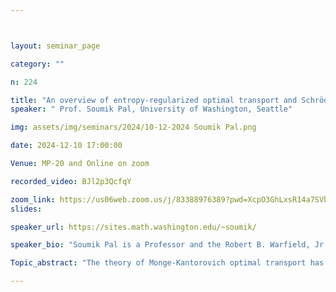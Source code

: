 ```yaml
---



layout: seminar_page

category: ""

n: 224

title: "An overview of entropy-regularized optimal transport and Schrödinger bridges"
speaker: " Prof. Soumik Pal, University of Washington, Seattle"

img: assets/img/seminars/2024/10-12-2024 Soumik Pal.png

date: 2024-12-10 17:00:00 

Venue: MP-20 and Online on zoom

recorded_video: BJl2p3QcfqY

zoom_link: https://us06web.zoom.us/j/83388976389?pwd=XcpO3GhLxsR14a7SVbPx33HQQa1jbt.1 
slides: 

speaker_url: https://sites.math.washington.edu/~soumik/

speaker_bio: "Soumik Pal is a Professor and the Robert B. Warfield, Jr., Endowed Faculty Fellow in the Department of Mathematics at the University of Washington, Seattle. He also holds adjunct professorships at the Department of Applied Mathematics and the Department of Statistics. His research interests are in probabilistic and statistical aspects of Monge-Kantorovich optimal transport theory. His other interests include mean-filed interacting particle systems, random graphs, and mathematical finance."

Topic_abstract: "The theory of Monge-Kantorovich optimal transport has become widely popular in various areas of statistics, data science, and generative AI. Part of this popularity is due to a regularized version of the problem with the entropy serving as a penalty function. It turns out that the entropy-regularized version of optimal transport is itself mathematically rich and a confluence of ideas from physics, large deviations, stochastic processes, geometry, and PDEs. This presentation will provide an overview and many aspects of rapidly evolving current research. No background in optimal transport or entropy-regularized optimal transport will be assumed."

---
```

 
